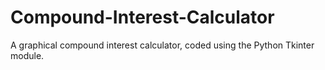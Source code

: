 # Compound-Interest-Calculator
A graphical compound interest calculator, coded using the Python Tkinter module.
